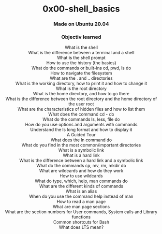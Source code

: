 <h1 align="center">0x00-shell_basics</h1>

<h3 align="center">Made on Ubuntu 20.04</h3>

<h3 align="center">Objectiv learned</h3>

<p align="center">
What is the shell<br/>
What is the difference between a terminal and a shell<br/>
What is the shell prompt<br/>
How to use the history (the basics)<br/>
What do the commands or built-ins cd, pwd, ls do<br/>
How to navigate the filesystem<br/>
What are the . and .. directories<br/>
What is the working directory, how to print it and how to change it<br/>
What is the root directory<br/>
What is the home directory, and how to go there<br/>
What is the difference between the root directory and the home directory of the user root<br/>
What are the characteristics of hidden files and how to list them<br/>
What does the command cd - do<br/>
What do the commands ls, less, file do<br/>
How do you use options and arguments with commands<br/>
Understand the ls long format and how to display it<br/>
A Guided Tour<br/>
What does the ln command do<br/>
What do you find in the most common/important directories<br/>
What is a symbolic link<br/>
What is a hard link<br/>
What is the difference between a hard link and a symbolic link<br/>
What do the commands cp, mv, rm, mkdir do<br/>
What are wildcards and how do they work<br/>
How to use wildcards<br/>
What do type, which, help, man commands do<br/>
What are the different kinds of commands<br/>
What is an alias<br/>
When do you use the command help instead of man<br/>
How to read a man page<br/>
What are man page sections<br/>
What are the section numbers for User commands, System calls and Library functions<br/>
Common shortcuts for Bash<br/>
What does LTS mean?
</p>